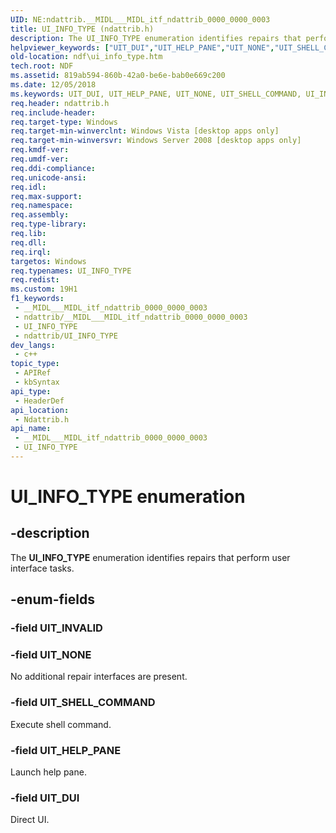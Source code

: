 ```yaml
---
UID: NE:ndattrib.__MIDL___MIDL_itf_ndattrib_0000_0000_0003
title: UI_INFO_TYPE (ndattrib.h)
description: The UI_INFO_TYPE enumeration identifies repairs that perform user interface tasks.
helpviewer_keywords: ["UIT_DUI","UIT_HELP_PANE","UIT_NONE","UIT_SHELL_COMMAND","UI_INFO_TYPE","UI_INFO_TYPE enumeration [NDF]","ndattrib/UIT_DUI","ndattrib/UIT_HELP_PANE","ndattrib/UIT_NONE","ndattrib/UIT_SHELL_COMMAND","ndattrib/UI_INFO_TYPE","ndf.ui_info_type"]
old-location: ndf\ui_info_type.htm
tech.root: NDF
ms.assetid: 819ab594-860b-42a0-be6e-bab0e669c200
ms.date: 12/05/2018
ms.keywords: UIT_DUI, UIT_HELP_PANE, UIT_NONE, UIT_SHELL_COMMAND, UI_INFO_TYPE, UI_INFO_TYPE enumeration [NDF], ndattrib/UIT_DUI, ndattrib/UIT_HELP_PANE, ndattrib/UIT_NONE, ndattrib/UIT_SHELL_COMMAND, ndattrib/UI_INFO_TYPE, ndf.ui_info_type
req.header: ndattrib.h
req.include-header: 
req.target-type: Windows
req.target-min-winverclnt: Windows Vista [desktop apps only]
req.target-min-winversvr: Windows Server 2008 [desktop apps only]
req.kmdf-ver: 
req.umdf-ver: 
req.ddi-compliance: 
req.unicode-ansi: 
req.idl: 
req.max-support: 
req.namespace: 
req.assembly: 
req.type-library: 
req.lib: 
req.dll: 
req.irql: 
targetos: Windows
req.typenames: UI_INFO_TYPE
req.redist: 
ms.custom: 19H1
f1_keywords:
 - __MIDL___MIDL_itf_ndattrib_0000_0000_0003
 - ndattrib/__MIDL___MIDL_itf_ndattrib_0000_0000_0003
 - UI_INFO_TYPE
 - ndattrib/UI_INFO_TYPE
dev_langs:
 - c++
topic_type:
 - APIRef
 - kbSyntax
api_type:
 - HeaderDef
api_location:
 - Ndattrib.h
api_name:
 - __MIDL___MIDL_itf_ndattrib_0000_0000_0003
 - UI_INFO_TYPE
---
```


# UI_INFO_TYPE enumeration


## -description

The <b>UI_INFO_TYPE</b> enumeration identifies repairs that perform user interface tasks.

## -enum-fields

### -field UIT_INVALID

### -field UIT_NONE

No additional repair interfaces are present.

### -field UIT_SHELL_COMMAND

Execute shell command.

### -field UIT_HELP_PANE

Launch help pane.

### -field UIT_DUI

Direct UI.

